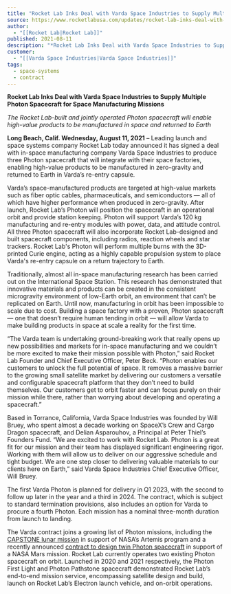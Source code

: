 ```yaml
---
title: "Rocket Lab Inks Deal with Varda Space Industries to Supply Multiple Photon Spacecraft for Space Manufacturing Missions "
source: https://www.rocketlabusa.com/updates/rocket-lab-inks-deal-with-varda-space-industries-to-supply-multiple-photon-spacecraft-for-space-manufacturing-missions/
author:
  - "[[Rocket Lab|Rocket Lab]]"
published: 2021-08-11
description: "*Rocket Lab Inks Deal with Varda Space Industries to Supply Multiple Photon Spacecraft for Space Manufacturing Missions*"
customer:
  - "[[Varda Space Industries|Varda Space Industries]]"
tags:
  - space-systems
  - contract
---
```

**Rocket Lab Inks Deal with Varda Space Industries to Supply Multiple Photon Spacecraft for Space Manufacturing Missions**

*The Rocket Lab-built and jointly operated Photon spacecraft will enable high-value products to be manufactured in space and returned to Earth*

**Long Beach, Calif. Wednesday, August 11, 2021** – Leading launch and space systems company Rocket Lab today announced it has signed a deal with in-space manufacturing company Varda Space Industries to produce three Photon spacecraft that will integrate with their space factories, enabling high-value products to be manufactured in zero-gravity and returned to Earth in Varda’s re-entry capsule.

Varda’s space-manufactured products are targeted at high-value markets such as fiber optic cables, pharmaceuticals, and semiconductors — all of which have higher performance when produced in zero-gravity. After launch, Rocket Lab’s Photon will position the spacecraft in an operational orbit and provide station keeping. Photon will support Varda’s 120 kg manufacturing and re-entry modules with power, data, and attitude control. All three Photon spacecraft will also incorporate Rocket Lab-designed and built spacecraft components, including radios, reaction wheels and star trackers. Rocket Lab's Photon will perform multiple burns with the 3D-printed Curie engine, acting as a highly capable propulsion system to place Varda's re-entry capsule on a return trajectory to Earth.

Traditionally, almost all in-space manufacturing research has been carried out on the International Space Station. This research has demonstrated that innovative materials and products can be created in the consistent microgravity environment of low-Earth orbit, an environment that can’t be replicated on Earth. Until now, manufacturing in orbit has been impossible to scale due to cost. Building a space factory with a proven, Photon spacecraft — one that doesn’t require human tending in orbit — will allow Varda to make building products in space at scale a reality for the first time. 

“The Varda team is undertaking ground-breaking work that really opens up new possibilities and markets for in-space manufacturing and we couldn’t be more excited to make their mission possible with Photon,” said Rocket Lab Founder and Chief Executive Officer, Peter Beck. “Photon enables our customers to unlock the full potential of space. It removes a massive barrier to the growing small satellite market by delivering our customers a versatile and configurable spacecraft platform that they don’t need to build themselves. Our customers get to orbit faster and can focus purely on their mission while there, rather than worrying about developing and operating a spacecraft.” 

Based in Torrance, California, Varda Space Industries was founded by Will Bruey, who spent almost a decade working on SpaceX’s Crew and Cargo Dragon spacecraft, and Delian Asparouhov, a Principal at Peter Thiel’s Founders Fund. “We are excited to work with Rocket Lab. Photon is a great fit for our mission and their team has displayed significant engineering rigor. Working with them will allow us to deliver on our aggressive schedule and tight budget. We are one step closer to delivering valuable materials to our clients here on Earth,” said Varda Space Industries Chief Executive Officer, Will Bruey.

The first Varda Photon is planned for delivery in Q1 2023, with the second to follow up later in the year and a third in 2024. The contract, which is subject to standard termination provisions, also includes an option for Varda to procure a fourth Photon. Each mission has a nominal three-month duration from launch to landing.

The Varda contract joins a growing list of Photon missions, including the [CAPSTONE lunar mission](https://www.rocketlabusa.com/about-us/updates/rocket-lab-to-launch-nasa-funded-commercial-moon-mission-from-new-zealand/) in support of NASA’s Artemis program and a recently announced [contract to design twin Photon spacecraft](https://www.rocketlabusa.com/about-us/updates/rocket-lab-awarded-contract-to-design-twin-spacecraft-for-mars/) in support of a NASA Mars mission. Rocket Lab currently operates two existing Photon spacecraft on orbit. Launched in 2020 and 2021 respectively, the Photon First Light and Photon Pathstone spacecraft demonstrated Rocket Lab’s end-to-end mission service, encompassing satellite design and build, launch on Rocket Lab’s Electron launch vehicle, and on-orbit operations.
